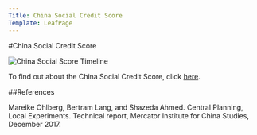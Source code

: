 ```yaml
---
Title: China Social Credit Score
Template: LeafPage
---
```

#China Social Credit Score

![China Social Score Timeline](/course/media/chinatimeline.png "China Social Score Timeline")

To find out about the China Social Credit Score, click [here](/course/course/credit-scores/Social_Credit_Scores/china/intro).

##References

Mareike Ohlberg, Bertram Lang, and Shazeda Ahmed. Central Planning, Local Experiments. Technical report, Mercator Institute for China Studies, December 2017.
